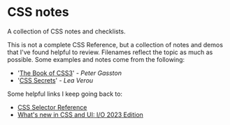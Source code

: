 # CSS notes

A collection of CSS notes and checklists.

This is not a complete CSS Reference, but a collection of notes and demos that I've found helpful to review. Filenames reflect the topic as much as possible. Some examples and notes come from the following:

- '[The Book of CSS3](http://thebookofcss3.com/)' - *Peter Gasston*  
- '[CSS Secrets](http://shop.oreilly.com/product/0636920031123.do)' - *Lea Verou*  

Some helpful links I keep going back to:

- [CSS Selector Reference](https://www.w3schools.com/cssref/css_selectors.asp)
- [What's new in CSS and UI: I/O 2023 Edition](https://developer.chrome.com/blog/whats-new-css-ui-2023/)